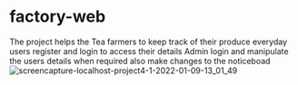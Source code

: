 # factory-web
The project helps the Tea farmers to keep track of their produce everyday
users register and login to  access their details
Admin login and manipulate the users details when required also make changes to the noticeboad
![screencapture-localhost-project4-1-2022-01-09-13_01_49](https://user-images.githubusercontent.com/76160198/148677921-93846ce7-e9d1-4a15-ad63-e6d9ba47bbad.png)
